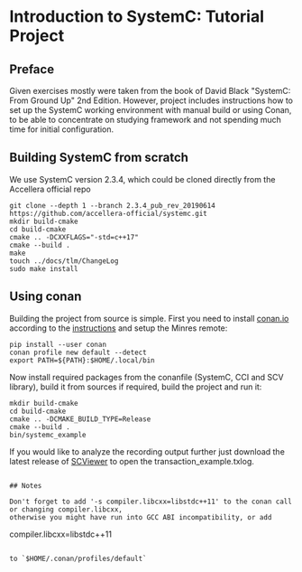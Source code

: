 # Introduction to SystemC: Tutorial Project

## Preface

Given exercises mostly were taken from the book of David Black "SystemC: From Ground Up" 2nd Edition.
However, project includes instructions how to set up the SystemC working environment with manual build or using Conan,
to be able to concentrate on studying framework and not spending much time for initial configuration.

## Building SystemC from scratch

We use SystemC version 2.3.4, which could be cloned directly from the Accellera official repo

```
git clone --depth 1 --branch 2.3.4_pub_rev_20190614 https://github.com/accellera-official/systemc.git
mkdir build-cmake
cd build-cmake
cmake .. -DCXXFLAGS="-std=c++17"
cmake --build .
make
touch ../docs/tlm/ChangeLog
sudo make install
```

## Using conan
Building the project from source is simple. 
First you need to install [conan.io](https://conan.io/) 
according to the [instructions](http://docs.conan.io/en/latest/installation.html) and setup the Minres remote:

```
pip install --user conan
conan profile new default --detect
export PATH=${PATH}:$HOME/.local/bin
```

Now install required packages from the conanfile (SystemC, CCI and SCV library), 
build it from sources if required, build the project and run it:

```
mkdir build-cmake
cd build-cmake
cmake .. -DCMAKE_BUILD_TYPE=Release
cmake --build .
bin/systemc_example
```

If you would like to analyze the recording output further just download the latest release of 
[SCViewer](https://github.com/Minres/SCViewer/releases) to open the transaction_example.txlog.
```

## Notes

Don't forget to add '-s compiler.libcxx=libstdc++11' to the conan call or changing compiler.libcxx,
otherwise you might have run into GCC ABI incompatibility, or add

```
compiler.libcxx=libstdc++11
```

to `$HOME/.conan/profiles/default`

